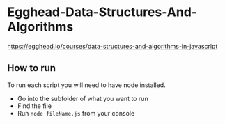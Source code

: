 # Egghead-Data-Structures-And-Algorithms
https://egghead.io/courses/data-structures-and-algorithms-in-javascript

## How to run
To run each script you will need to have node installed.
- Go into the subfolder of what you want to run
- Find the file
- Run `node fileName.js` from your console
